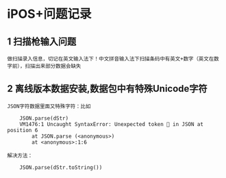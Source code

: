 # iPOS+问题记录
## 1 扫描枪输入问题
	做扫描录入信息，切记在英文输入法下！中文拼音输入法下扫描条码中有英文+数字（英文在数字前），扫描出来部分数据会缺失
## 2 离线版本数据安装,数据包中有特殊Unicode字符
	JSON字符数据里面又特殊字符：比如 
```var dStr = '{"a":"\u00062", b:"nihao"}' 
	JSON.parse(dStr)
	VM1476:1 Uncaught SyntaxError: Unexpected token  in JSON at position 6
	    at JSON.parse (<anonymous>)
	    at <anonymous>:1:6
```
	解决方法：
```
	JSON.parse(dStr.toString())
```